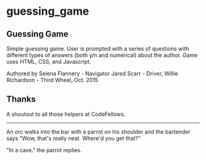 # guessing_game

Guessing Game
--------------

Simple guessing game. User is prompted with a series of questions with different types of answers (both y/n and numerical) about the author. Game uses HTML, CSS, and Javascript.

Authored by Selena Flannery - Navigator
Jared Scarr - Driver,
Willie Richardson - Third Wheel,
Oct. 2015

Thanks
-------
A shoutout to all those helpers at CodeFellows.

-------
An orc walks into the bar with a parrot on his shoulder and the bartender says
"Wow, that's really neat. Where'd you get that?"

"In a cave." the parrot replies.
